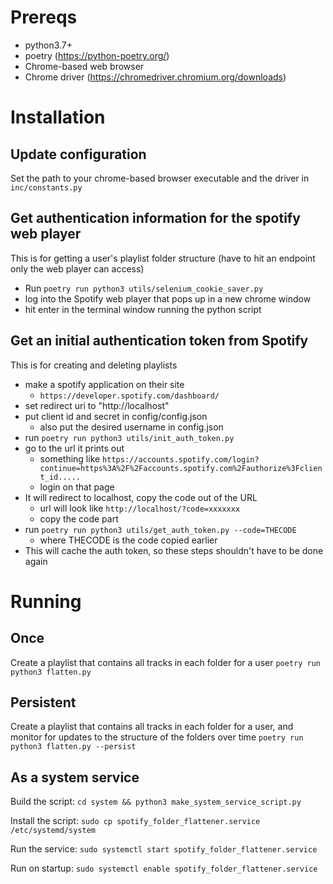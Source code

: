 # Prereqs
- python3.7+
- poetry (https://python-poetry.org/)
- Chrome-based web browser
- Chrome driver (https://chromedriver.chromium.org/downloads)

# Installation

## Update configuration
Set the path to your chrome-based browser executable and the driver in `inc/constants.py`

## Get authentication information for the spotify web player
This is for getting a user's playlist folder structure (have to hit an endpoint only the web player can access)
- Run `poetry run python3 utils/selenium_cookie_saver.py`
- log into the Spotify web player that pops up in a new chrome window
- hit enter in the terminal window running the python script

## Get an initial authentication token from Spotify
This is for creating and deleting playlists
- make a spotify application on their site
  - `https://developer.spotify.com/dashboard/`
- set redirect uri to "http://localhost"
- put client id and secret in config/config.json
  - also put the desired username in config.json
- run `poetry run python3 utils/init_auth_token.py`
- go to the url it prints out
  - something like `https://accounts.spotify.com/login?continue=https%3A%2F%2Faccounts.spotify.com%2Fauthorize%3Fclient_id.....`
  - login on that page
- It will redirect to localhost, copy the code out of the URL
  - url will look like `http://localhost/?code=xxxxxxx`
  - copy the code part
- run `poetry run python3 utils/get_auth_token.py --code=THECODE`
  - where THECODE is the code copied earlier
- This will cache the auth token, so these steps shouldn't have to be done again

# Running

## Once
Create a playlist that contains all tracks in each folder for a user
`poetry run python3 flatten.py`

## Persistent
Create a playlist that contains all tracks in each folder for a user, and monitor for updates to the structure of the folders over time
`poetry run python3 flatten.py --persist`

## As a system service
Build the script:
`cd system && python3 make_system_service_script.py`

Install the script:
`sudo cp spotify_folder_flattener.service /etc/systemd/system`

Run the service:
`sudo systemctl start spotify_folder_flattener.service`

Run on startup:
`sudo systemctl enable spotify_folder_flattener.service`
